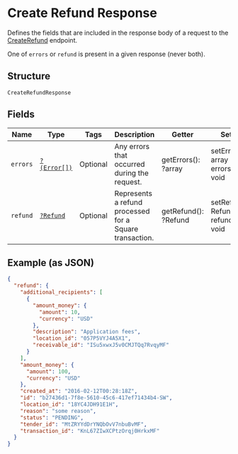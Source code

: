 
# Create Refund Response

Defines the fields that are included in the response body of
a request to the [CreateRefund](#endpoint-createrefund) endpoint.

One of `errors` or `refund` is present in a given response (never both).

## Structure

`CreateRefundResponse`

## Fields

| Name | Type | Tags | Description | Getter | Setter |
|  --- | --- | --- | --- | --- | --- |
| `errors` | [`?(Error[])`](/doc/models/error.md) | Optional | Any errors that occurred during the request. | getErrors(): ?array | setErrors(?array errors): void |
| `refund` | [`?Refund`](/doc/models/refund.md) | Optional | Represents a refund processed for a Square transaction. | getRefund(): ?Refund | setRefund(?Refund refund): void |

## Example (as JSON)

```json
{
  "refund": {
    "additional_recipients": [
      {
        "amount_money": {
          "amount": 10,
          "currency": "USD"
        },
        "description": "Application fees",
        "location_id": "057P5VYJ4A5X1",
        "receivable_id": "ISu5xwxJ5v0CMJTQq7RvqyMF"
      }
    ],
    "amount_money": {
      "amount": 100,
      "currency": "USD"
    },
    "created_at": "2016-02-12T00:28:18Z",
    "id": "b27436d1-7f8e-5610-45c6-417ef71434b4-SW",
    "location_id": "18YC4JDH91E1H",
    "reason": "some reason",
    "status": "PENDING",
    "tender_id": "MtZRYYdDrYNQbOvV7nbuBvMF",
    "transaction_id": "KnL67ZIwXCPtzOrqj0HrkxMF"
  }
}
```

